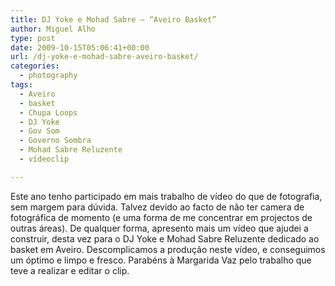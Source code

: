 ```yaml
---
title: DJ Yoke e Mohad Sabre – “Aveiro Basket”
author: Miguel Alho
type: post
date: 2009-10-15T05:06:41+00:00
url: /dj-yoke-e-mohad-sabre-aveiro-basket/
categories:
  - photography
tags:
  - Aveiro
  - basket
  - Chupa Loops
  - DJ Yoke
  - Gov Som
  - Governo Sombra
  - Mohad Sabre Reluzente
  - vídeoclip

---
```

Este ano tenho participado em mais trabalho de vídeo do que de fotografia, sem margem para dúvida. Talvez devido ao facto de não ter camera de fotográfica de momento (e uma forma de me concentrar em projectos de outras áreas). De qualquer forma, apresento mais um vídeo que ajudei a construir, desta vez para o DJ Yoke e Mohad Sabre Reluzente dedicado ao basket em Aveiro. Descomplicamos a produção neste vídeo, e conseguimos um óptimo e limpo e fresco. Parabéns à Margarida Vaz pelo trabalho que teve a realizar e editar o clip.